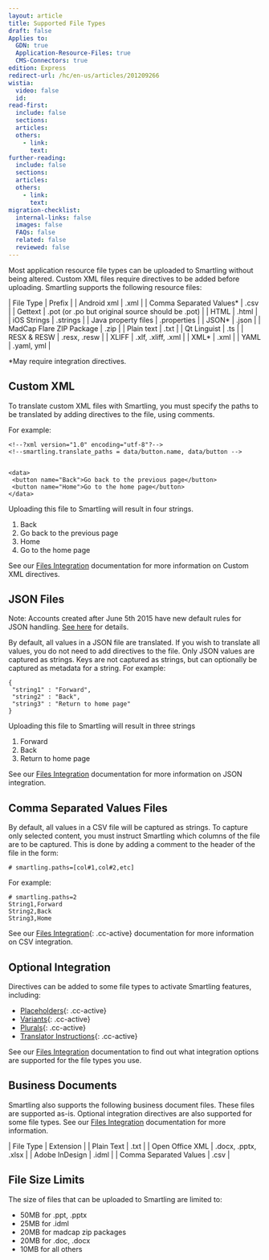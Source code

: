 ```yaml
---
layout: article
title: Supported File Types
draft: false
Applies to:
  GDN: true
  Application-Resource-Files: true
  CMS-Connectors: true
edition: Express
redirect-url: /hc/en-us/articles/201209266
wistia:
  video: false
  id:
read-first:
  include: false
  sections:
  articles:
  others:
    - link:
      text:
further-reading:
  include: false
  sections:
  articles:
  others:
    - link:
      text:
migration-checklist:
  internal-links: false
  images: false
  FAQs: false
  related: false
  reviewed: false
---
```



Most application resource file types can be uploaded to Smartling without being altered. Custom XML files require directives to be added before uploading. Smartling supports the following resource files:

| File Type | Prefix |
| Android xml | .xml |
| Comma Separated Values\* | .csv |
| Gettext | .pot (or .po but original source should be .pot) |
| HTML | .html |
| iOS Strings | .strings |
| Java property files | .properties |
| JSON\* | .json |
| MadCap Flare ZIP Package | .zip |
| Plain text | .txt |
| Qt Linguist | .ts |
| RESX & RESW | .resx, .resw |
| XLIFF | .xlf, .xliff, .xml |
| XML\* | .xml |
| YAML | .yaml, yml |

\*May require integration directives.

## Custom XML

To translate custom XML files with Smartling, you must specify the paths to be translated by adding directives to the file, using comments.<!-- smartling.translate_paths = [comma separated list of paths] -->

For example:

~~~
<!--?xml version="1.0" encoding="utf-8"?-->
<!--smartling.translate_paths = data/button.name, data/button -->


<data>
 <button name="Back">Go back to the previous page</button>
 <button name="Home">Go to the home page</button>
</data>
~~~

Uploading this file to Smartling will result in four strings.

1. Back
2. Go back to the previous page
3. Home
4. Go to the home page


See our [Files Integration](http://docs.smartling.com/pages/supported-file-types/#xml) documentation for more information on Custom XML directives.

## JSON Files

Note: Accounts created after June 5th 2015 have new default rules for JSON handling. [See here](/hc/en-us/articles/205589697) for details.

By default, all values in a JSON file are translated. If you wish to translate all values, you do not need to add directives to the file. Only JSON values are captured as strings. Keys are not captured as strings, but can optionally be captured as metadata for a string. For example:

~~~
{
 "string1" : "Forward",
 "string2" : "Back",
 "string3" : "Return to home page"
}
~~~

Uploading this file to Smartling will result in three strings

1. Forward
2. Back
3. Return to home page


See our [Files Integration](http://docs.smartling.com/pages/supported-file-types/#csv) documentation for more information on JSON integration.

## Comma Separated Values Files

By default, all values in a CSV file will be captured as strings. To capture only selected content, you must instruct Smartling which columns of the file are to be captured. This is done by adding a comment to the header of the file in the form:

`# smartling.paths=[col#1,col#2,etc]`

For example:

~~~
# smartling.paths=2
String1,Forward
String2,Back
String3,Home
~~~

See our [Files Integration](){: .cc-active} documentation for more information on CSV integration.

## Optional Integration

Directives can be added to some file types to activate Smartling features, including:

* [Placeholders](){: .cc-active}
* [Variants](){: .cc-active}
* [Plurals](){: .cc-active}
* [Translator Instructions](){: .cc-active}


See our [Files Integration](http://docs.smartling.com/pages/supported-file-types/) documentation to find out what integration options are supported for the file types you use.

## Business Documents

Smartling also supports the following business document files. These files are supported as-is. Optional integration directives are also supported for some file types. See our [Files Integration](http://docs.smartling.com/pages/supported-file-types/) documentation for more information.

| File Type | Extension |
| Plain Text | .txt |
| Open Office XML | .docx, .pptx, .xlsx |
| Adobe InDesign | .idml |
| Comma Separated Values | .csv |

## File Size Limits

The size of files that can be uploaded to Smartling are limited to:

* 50MB for .ppt, .pptx
* 25MB for .idml
* 20MB for madcap zip packages
* 20MB for .doc, .docx
* 10MB for all others